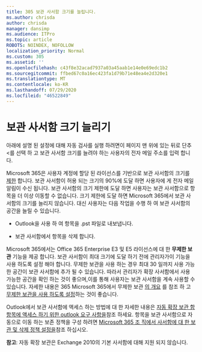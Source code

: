 ```yaml
---
title: 305 보관 사서함 크기를 늘립니다.
ms.author: chrisda
author: chrisda
manager: dansimp
ms.audience: ITPro
ms.topic: article
ROBOTS: NOINDEX, NOFOLLOW
localization_priority: Normal
ms.custom: 305
ms.assetid: ''
ms.openlocfilehash: c43f8e32acad7937a03a45aab1e14e0e69edc1b2
ms.sourcegitcommit: ffbed67c0a16ec423fa1d79b71e48ea4e2d320e1
ms.translationtype: MT
ms.contentlocale: ko-KR
ms.lasthandoff: 07/29/2020
ms.locfileid: "46522849"
---
```

# <a name="increase-the-archive-mailbox-size"></a>보관 사서함 크기 늘리기


아래에 설명 된 설정에 대해 자동 검사를 실행 하려면이 페이지 맨 위에 있는 뒤로 단추 <를 선택 하 고 보관 사서함 크기를 늘려야 하는 사용자의 전자 메일 주소를 입력 합니다.

Microsoft 365은 사용자 계정에 할당 된 라이선스를 기반으로 보관 사서함의 크기를 [제한](https://docs.microsoft.com/office365/servicedescriptions/exchange-online-service-description/exchange-online-limits#mailbox-storage-limits) 합니다. 보관 사서함이 허용 되는 크기의 90%에 도달 하면 사용자에 게 전자 메일 알림이 수신 됩니다. 보관 사서함의 크기 제한에 도달 하면 사용자는 보관 사서함으로 항목을 더 이상 이동할 수 없습니다. 크기 제한에 도달 하면 Microsoft 365에서 보관 사서함의 크기를 늘리지 않습니다. 대신 사용자는 다음 작업을 수행 하 여 보관 사서함의 공간을 늘릴 수 있습니다.

- Outlook을 사용 하 여 항목을 .pst 파일로 내보냅니다.

- 보관 사서함에서 항목을 삭제 합니다.

Microsoft 365에서는 Office 365 Enterprise E3 및 E5 라이선스에 대 한 **무제한 보관** 기능을 제공 합니다. 보관 사서함이 최대 크기에 도달 하기 전에 관리자가이 기능을 사용 하도록 설정 해야 합니다. 무제한 보관을 사용 하는 경우 최대 30 일까지 사용 가능한 공간이 보관 사서함에 추가 될 수 있습니다. 따라서 관리자가 확장 사서함에서 사용 가능한 공간을 확인 하는 것이 좋으며,이를 통해 사용자는 보관 사서함을 계속 사용할 수 있습니다. 자세한 내용은 365 Microsoft 365에서 무제한 보관 [의 개요](https://docs.microsoft.com/microsoft-365/compliance/unlimited-archiving) 를 참조 하 고 [무제한 보관을 사용 하도록 설정](https://docs.microsoft.com/microsoft-365/compliance/enable-unlimited-archiving)하는 것이 좋습니다.

Outlook에서 보관 사서함에 액세스 하는 방법에 대 한 자세한 내용은 [자동 확장 보관 함 항목에 액세스 하기 위한 outlook 요구 사항을](https://docs.microsoft.com/microsoft-365/compliance/unlimited-archiving#outlook-requirements-for-accessing-items-in-an-auto-expanded-archive)참조 하세요. 항목을 보관 사서함으로 자동으로 이동 하는 보존 정책을 구성 하려면 [Microsoft 365 조 직에서 사서함에 대 한 보관 및 삭제 정책 설정을](https://docs.microsoft.com/microsoft-365/compliance/set-up-an-archive-and-deletion-policy-for-mailboxes)참조 하십시오.

**참고**: 자동 확장 보관은 Exchange 2010의 기본 사서함에 대해 지원 되지 않습니다.
